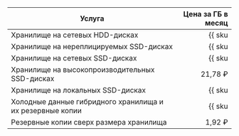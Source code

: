 | Услуга                                                    | Цена за ГБ в месяц                                                            |
|-----------------------------------------------------------|------------------------------------------------------------------------------:|
| Хранилище на сетевых HDD-дисках                           | {{ sku|RUB|mdb.cluster.network-hdd.ch|month|string }}                         |
| Хранилище на нереплицируемых SSD-дисках                   | {{ sku|RUB|mdb.cluster.network-ssd-nonreplicated.ch|month|string }}           |
| Хранилище на сетевых SSD-дисках                           | {{ sku|RUB|mdb.cluster.network-nvme.ch|month|string }}                        |
| Хранилище на высокопроизводительных SSD-дисках | 21,78 ₽ |
| Хранилище на локальных SSD-дисках                         | {{ sku|RUB|mdb.cluster.local-nvme.ch|month|string }}                          |
| Холодные данные гибридного хранилища и их резервные копии | {{ sku|RUB|storage.bucket.used_space.standard|pricingRate.720|month|string }} |
| Резервные копии сверх размера хранилища   | 1,92 ₽                                                                        |
